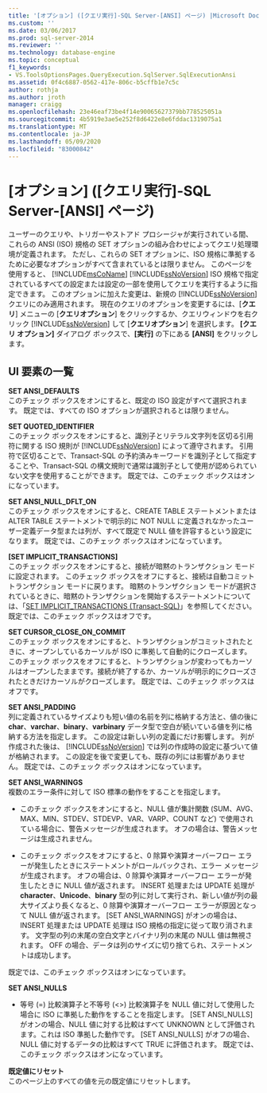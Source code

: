 ```yaml
---
title: '[オプション] ([クエリ実行]-SQL Server-[ANSI] ページ) |Microsoft Docs'
ms.custom: ''
ms.date: 03/06/2017
ms.prod: sql-server-2014
ms.reviewer: ''
ms.technology: database-engine
ms.topic: conceptual
f1_keywords:
- VS.ToolsOptionsPages.QueryExecution.SqlServer.SqlExecutionAnsi
ms.assetid: 0f4c6887-0562-417e-806c-b5cffb1e7c5c
author: rothja
ms.author: jroth
manager: craigg
ms.openlocfilehash: 23e46eaf73be4f14e90065627379bb778525051a
ms.sourcegitcommit: 4b5919e3ae5e252f8d6422e8e6fddac1319075a1
ms.translationtype: MT
ms.contentlocale: ja-JP
ms.lasthandoff: 05/09/2020
ms.locfileid: "83000842"
---
```

# <a name="options-query-execution-sql-server-ansi-page"></a>[オプション] ([クエリ実行]-SQL Server-[ANSI] ページ)
  ユーザーのクエリや、トリガーやストアド プロシージャが実行されている間、これらの ANSI (ISO) 規格の SET オプションの組み合わせによってクエリ処理環境が定義されます。 ただし、これらの SET オプションに、ISO 規格に準拠するために必要なオプションがすべて含まれているとは限りません。 このページを使用すると、 [!INCLUDE[msCoName](../includes/msconame-md.md)] [!INCLUDE[ssNoVersion](../includes/ssnoversion-md.md)] ISO 規格で指定されているすべての設定または設定の一部を使用してクエリを実行するように指定できます。 このオプションに加えた変更は、新規の [!INCLUDE[ssNoVersion](../includes/ssnoversion-md.md)] クエリにのみ適用されます。 現在のクエリのオプションを変更するには、[**クエリ**] メニューの [**クエリオプション**] をクリックするか、クエリウィンドウを右クリック [!INCLUDE[ssNoVersion](../includes/ssnoversion-md.md)] して [**クエリオプション**] を選択します。 **[クエリ オプション]** ダイアログ ボックスで、**[実行]** の下にある **[ANSI]** をクリックします。  
  
## <a name="uielement-list"></a>UI 要素の一覧  
 **SET ANSI_DEFAULTS**  
 このチェック ボックスをオンにすると、既定の ISO 設定がすべて選択されます。 既定では、すべての ISO オプションが選択されるとは限りません。  
  
 **SET QUOTED_IDENTIFIER**  
 このチェック ボックスをオンにすると、識別子とリテラル文字列を区切る引用符に関する ISO 規則が [!INCLUDE[ssNoVersion](../includes/ssnoversion-md.md)] によって遵守されます。 引用符で区切ることで、Transact-SQL の予約済みキーワードを識別子として指定することや、Transact-SQL の構文規則で通常は識別子として使用が認められていない文字を使用することができます。 既定では、このチェック ボックスはオンになっています。  
  
 **SET ANSI_NULL_DFLT_ON**  
 このチェック ボックスをオンにすると、CREATE TABLE ステートメントまたは ALTER TABLE ステートメントで明示的に NOT NULL に定義されなかったユーザー定義データ型または列が、すべて既定で NULL 値を許容するという設定になります。 既定では、このチェック ボックスはオンになっています。  
  
 **[SET IMPLICIT_TRANSACTIONS]**  
 このチェック ボックスをオンにすると、接続が暗黙のトランザクション モードに設定されます。 このチェック ボックスをオフにすると、接続は自動コミット トランザクション モードに戻ります。 暗黙のトランザクション モードが選択されているときに、暗黙のトランザクションを開始するステートメントについては、「[SET IMPLICIT_TRANSACTIONS &#40;Transact-SQL&#41;](/sql/t-sql/statements/set-implicit-transactions-transact-sql)」を参照してください。 既定では、このチェック ボックスはオフです。  
  
 **SET CURSOR_CLOSE_ON_COMMIT**  
 このチェック ボックスをオンにすると、トランザクションがコミットされたときに、オープンしているカーソルが ISO に準拠して自動的にクローズします。 このチェック ボックスをオフにすると、トランザクションが変わってもカーソルはオープンしたままです。接続が終了するか、カーソルが明示的にクローズされたときだけカーソルがクローズします。 既定では、このチェック ボックスはオフです。  
  
 **SET ANSI_PADDING**  
 列に定義されているサイズよりも短い値の名前を列に格納する方法と、値の後に **char**、**varchar**、**binary**、**varbinary** データ型で空白が続いている値を列に格納する方法を指定します。 この設定は新しい列の定義にだけ影響します。 列が作成された後は、 [!INCLUDE[ssNoVersion](../includes/ssnoversion-md.md)] では列の作成時の設定に基づいて値が格納されます。 この設定を後で変更しても、既存の列には影響がありません。 既定では、このチェック ボックスはオンになっています。  
  
 **SET ANSI_WARNINGS**  
 複数のエラー条件に対して ISO 標準の動作をすることを指定します。  
  
-   このチェック ボックスをオンにすると、NULL 値が集計関数 (SUM、AVG、MAX、MIN、STDEV、STDEVP、VAR、VARP、COUNT など) で使用されている場合に、警告メッセージが生成されます。 オフの場合は、警告メッセージは生成されません。  
  
-   このチェック ボックスをオフにすると、0 除算や演算オーバーフロー エラーが発生したときにステートメントがロールバックされ、エラー メッセージが生成されます。 オフの場合は、0 除算や演算オーバーフロー エラーが発生したときに NULL 値が返されます。 INSERT 処理または UPDATE 処理が **character**、**Unicode**、**binary** 型の列に対して実行され、新しい値が列の最大サイズより長くなると、0 除算や演算オーバーフロー エラーが原因となって NULL 値が返されます。 [SET ANSI_WARNINGS] がオンの場合は、INSERT 処理または UPDATE 処理は ISO 規格の指定に従って取り消されます。 文字型の列の末尾の空白文字とバイナリ列の末尾の NULL 値は無視されます。 OFF の場合、データは列のサイズに切り捨てられ、ステートメントは成功します。  
  
 既定では、このチェック ボックスはオンになっています。  
  
 **SET ANSI_NULLS**  
 -   等号 (=) 比較演算子と不等号 (<>) 比較演算子を NULL 値に対して使用した場合に ISO に準拠した動作をすることを指定します。 [SET ANSI_NULLS] がオンの場合、NULL 値に対する比較はすべて UNKNOWN として評価されます。これは ISO 準拠した動作です。 [SET ANSI_NULLS] がオフの場合、NULL 値に対するデータの比較はすべて TRUE に評価されます。 既定では、このチェック ボックスはオンになっています。  
  
 **既定値にリセット**  
 このページ上のすべての値を元の既定値にリセットします。  
  
  
